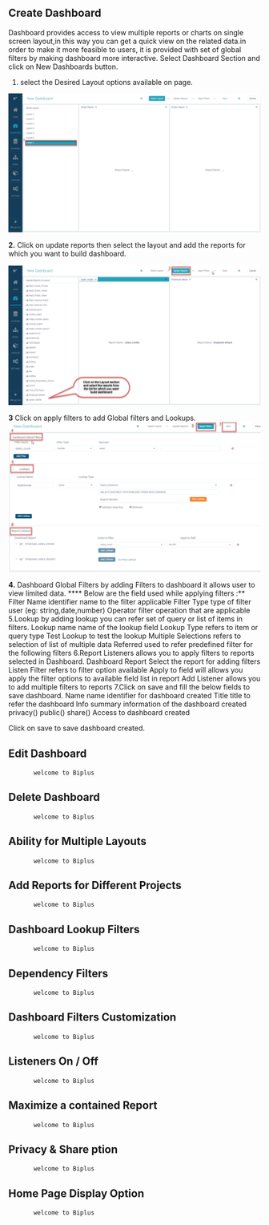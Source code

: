 ## Create Dashboard

Dashboard provides  access to view multiple reports or charts on single screen layout,in this way you can get a quick view on the related data.in order to make it more feasible to users, it is provided with set of global filters by making dashboard more interactive.
Select Dashboard Section and click on New Dashboards button.
1. select the Desired Layout options available on page.

![enter image description here](https://raw.githubusercontent.com/sv18042016/fp1/c5df381a6fdd5127a3590acfc32d28528ae62449/images/dash_1.png)

**2.** Click on update reports then select the layout and add the reports for which you want to build dashboard.

![enter image description here](https://raw.githubusercontent.com/sv18042016/fp1/8414a3a116f22024e677cb9e647af84aaa27f6c6/images/dash_2.png)

**3** Click on apply filters to add Global filters and Lookups.
![enter image description here](https://raw.githubusercontent.com/sv18042016/fp1/6132f122dcb8f6567b9b63f0fe51d8fca0de5e01/images/dash_3.png)

**4.** Dashboard Global Filters by adding Filters to dashboard it allows user to view limited data.
**** Below are the field used while applying filters :**
Filter Name identifier name to the filter applicable
Filter Type type of filter user (eg: string,date,number)
Operator filter operation that are applicable
5.Lookup by adding lookup you can refer set of query or list of items in filters.
Lookup name name of the lookup field
Lookup Type  refers to item or query type
Test Lookup to test the lookup 
Multiple Selections refers to selection of list of multiple data
Referred used to refer predefined filter for the following filters 
6.Report Listeners allows you to apply filters to reports selected in Dashboard.
Dashboard Report Select the report for adding filters
Listen Filter refers to filter option available
Apply to field will allows you apply the filter options to available field list in report 
Add Listener allows you to add multiple filters to reports
7.Click on save and fill the below fields to save dashboard.
Name name identifier for dashboard created
Title title to refer the dashboard
Info summary information of the dashboard created
privacy() public() share() Access to dashboard created

Click on save to save dashboard created.

## Edit   Dashboard 

           welcome to Biplus

## Delete Dashboard

           welcome to Biplus

## Ability for Multiple Layouts

           welcome to Biplus

##  Add Reports for Different Projects

           welcome to Biplus

## Dashboard Lookup Filters

           welcome to Biplus

## Dependency Filters

           welcome to Biplus

## Dashboard Filters Customization

           welcome to Biplus

## Listeners On / Off

           welcome to Biplus

## Maximize a contained Report

           welcome to Biplus 

## Privacy & Share ption

           welcome to Biplus

## Home Page Display Option


           welcome to Biplus
<!--stackedit_data:
eyJoaXN0b3J5IjpbMTQ4Nzk3Njc1OV19
-->